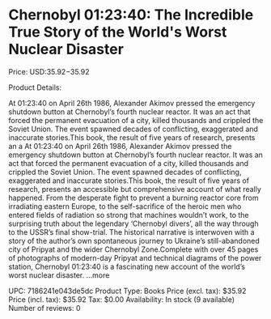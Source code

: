 # Chernobyl 01:23:40: The Incredible True Story of the World's Worst Nuclear Disaster

Price: USD:$35.92-$35.92

Product Details:

At 01:23:40 on April 26th 1986, Alexander Akimov pressed the emergency shutdown button at Chernobyl’s fourth nuclear reactor. It was an act that forced the permanent evacuation of a city, killed thousands and crippled the Soviet Union. The event spawned decades of conflicting, exaggerated and inaccurate stories.This book, the result of five years of research, presents an a At 01:23:40 on April 26th 1986, Alexander Akimov pressed the emergency shutdown button at Chernobyl’s fourth nuclear reactor. It was an act that forced the permanent evacuation of a city, killed thousands and crippled the Soviet Union. The event spawned decades of conflicting, exaggerated and inaccurate stories.This book, the result of five years of research, presents an accessible but comprehensive account of what really happened. From the desperate fight to prevent a burning reactor core from irradiating eastern Europe, to the self-sacrifice of the heroic men who entered fields of radiation so strong that machines wouldn’t work, to the surprising truth about the legendary ‘Chernobyl divers’, all the way through to the USSR’s final show-trial. The historical narrative is interwoven with a story of the author’s own spontaneous journey to Ukraine’s still-abandoned city of Pripyat and the wider Chernobyl Zone.Complete with over 45 pages of photographs of modern-day Pripyat and technical diagrams of the power station, Chernobyl 01:23:40 is a fascinating new account of the world’s worst nuclear disaster. ...more

UPC: 7186241e043de5dc
Product Type: Books
Price (excl. tax): $35.92
Price (incl. tax): $35.92
Tax: $0.00
Availability: In stock (9 available)
Number of reviews: 0
